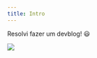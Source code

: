 ```yaml
---
title: Intro
---
```




Resolvi fazer um devblog! 😃

<!-- more -->

<img src="https://i.giphy.com/3o6Ztm0Lv2eAMmNiZq.gif">
